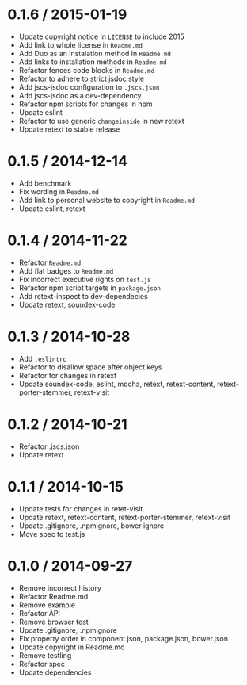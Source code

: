 <!--mdast setext-->

<!--lint disable no-multiple-toplevel-headings-->

<!--lint disable maximum-line-length-->

0.1.6 / 2015-01-19
==================

*   Update copyright notice in `LICENSE` to include 2015
*   Add link to whole license in `Readme.md`
*   Add Duo as an instalation method in `Readme.md`
*   Add links to installation methods in `Readme.md`
*   Refactor fences code blocks in `Readme.md`
*   Refactor to adhere to strict jsdoc style
*   Add jscs-jsdoc configuration to `.jscs.json`
*   Add jscs-jsdoc as a dev-dependency
*   Refactor npm scripts for changes in npm
*   Update eslint
*   Refactor to use generic `changeinside` in new retext
*   Update retext to stable release

0.1.5 / 2014-12-14
==================

*   Add benchmark
*   Fix wording in `Readme.md`
*   Add link to personal website to copyright in `Readme.md`
*   Update eslint, retext

0.1.4 / 2014-11-22
==================

*   Refactor `Readme.md`
*   Add flat badges to `Readme.md`
*   Fix incorrect executive rights on `test.js`
*   Refactor npm script targets in `package.json`
*   Add retext-inspect to dev-dependecies
*   Update retext, soundex-code

0.1.3 / 2014-10-28
==================

*   Add `.eslintrc`
*   Refactor to disallow space after object keys
*   Refactor for changes in retext
*   Update soundex-code, eslint, mocha, retext, retext-content, retext-porter-stemmer, retext-visit

0.1.2 / 2014-10-21
==================

*   Refactor .jscs.json
*   Update retext

0.1.1 / 2014-10-15
==================

*   Update tests for changes in retet-visit
*   Update retext, retext-content, retext-porter-stemmer, retext-visit
*   Update .gitignore, .npmignore, bower ignore
*   Move spec to test.js

0.1.0 / 2014-09-27
==================

*   Remove incorrect history
*   Refactor Readme.md
*   Remove example
*   Refactor API
*   Remove browser test
*   Update .gitignore, .npmignore
*   Fix property order in component.json, package.json, bower.json
*   Update copyright in Readme.md
*   Remove testling
*   Refactor spec
*   Update dependencies
